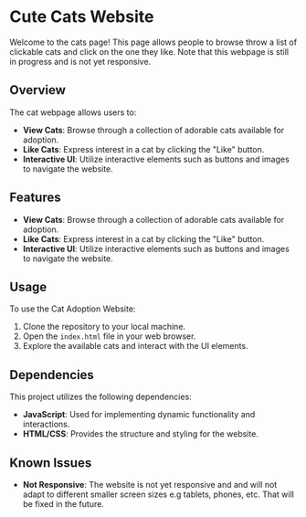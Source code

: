 # Cute Cats Website

Welcome to the cats page! This page allows people to browse throw a list of clickable cats and click on the one they like. Note that this webpage is still in progress and is not yet responsive.

## Overview

The cat webpage allows users to:

- **View Cats**: Browse through a collection of adorable cats available for adoption.
- **Like Cats**: Express interest in a cat by clicking the "Like" button.
- **Interactive UI**: Utilize interactive elements such as buttons and images to navigate the website.

## Features

- **View Cats**: Browse through a collection of adorable cats available for adoption.
- **Like Cats**: Express interest in a cat by clicking the "Like" button.
- **Interactive UI**: Utilize interactive elements such as buttons and images to navigate the website.

## Usage

To use the Cat Adoption Website:

1. Clone the repository to your local machine.
2. Open the `index.html` file in your web browser.
3. Explore the available cats and interact with the UI elements.

## Dependencies

This project utilizes the following dependencies:

- **JavaScript**: Used for implementing dynamic functionality and interactions.
- **HTML/CSS**: Provides the structure and styling for the website.




## Known Issues

- **Not Responsive**: The website is not yet responsive and and will not adapt to different smaller screen sizes e.g tablets, phones, etc. That will be fixed in the future.


